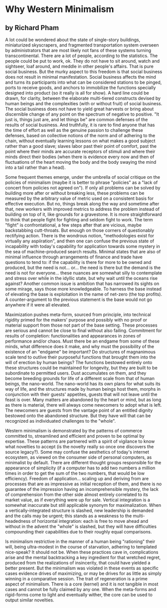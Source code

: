 # Why Western Minimalism 
## by Richard Pham 

A lot could be wondered about the state of single-story buildings, miniaturized 
skyscrapers, and fragmented transportation system overseen by administrators that 
are most likely not fans of these systems turning transcontinental. There are a lot of 
people, according to the statistics. The people could be put to work, ok. They do not have 
to sit around, watch and sightseer, loaf around, and meddle in other people's affairs. That 
is pure social business. But the murky aspect to this freedom is that social business does 
not result in minimal manifestation. Social business affects the mind and turns its participants 
into what can be considered stations to be pinged, ports to receive goods, and anchors to immobilize 
the functions specially designed into product (so it really is all for show). A hard line could be drawn, 
for clarity, between the elaborate multi-tiered constructs devised by human beings and the complexities 
(with or without fruit) of social business. The social business does not have to yield great harvests 
or bring about discernible change of any point on the spectrum of negative to positive. "It just is, 
things just are, and let things be" are common defenses of the results of social business. And truthfully, 
it is rare to find anyone that has the time of effort as well as the genuine passion to challenge these 
defenses, based on collective notions of the norm and of adhering to the chain, without eventually 
learning lessons on what makes a good subject rather than a good slave; slaves labor past their point 
of comfort, past the point where their minds are accurate receptors of stimuli and where their minds 
direct their bodies (when there is evidence every now and then of fluctuations of the heart moving the body 
and the body swaying the mind into a tail rather than a head). 

Some frequent themes emerge, under the umbrella of social critique on the policies of minimalism (maybe it is 
better to phrase "policies" as a "lack of concert from policies not agreed on"). If only all problems can be 
solved by building more after or without breaking less, these problems can be measured by the arbitrary value 
of metric used on a consistent basis for effective execution. But no, things break along the way and sometime after 
that, new workers with improved metrics to address the problem instead of building on top of it, like grounds for 
a gravestone. It is more straightforward to think that people fight for fighting and seldom fight to work. The term 
"fight" is confrontational, a few steps after that are vicious, maybe backstabbing cutt-throats. But enough on those 
corners of questionably rectifying action. There is the wondrous notion, "methodologies exist for virtually any aspiiration", 
and then one can confuse the previous state of incapability with today's capability for application towards some mystery 
in the sea of machine-produced search results. Minimal states that are also of minimal influence through arrangements of 
finance and trade have questions to tend to: if the capability is there for more to be owned and produced, but the need 
is not... or... the need is there but the demand is the need is not for everyone... these nuances are somewhat silly to 
contemplate and stress over while in the idyllic state, but why wait until the oceans rise against? Another common issue 
is ambition that has narrowed its sights on some mirage, says those more knowledgeable. To harness the base instead of 
elevating the base is exploitation in the name of net-zero (the top profits). A counter-argument to the previous statement is 
the base would not go anywhere if it were all elevated. 

Maximization pushes meta-form, sourced from principle, into technical rigidity primed for the makers' purpose and possibly 
with no proof or material support from those not part of the base setting. These processes are serious and cannot be close to 
final without also failing. Commitment for results of completion: functionalities and appearances in zones of performance 
and/or chaos. Must there be an endgame from some of these minds, what difference does it make, and why must the possibility 
of the existence of an "endgame" be important? Do structures of magnanimous scale tend to outlive their purposeful functions 
that brought them into the will of erection by human beings? The functions bestowed entirely onto these structures could be maintained 
for longevity, but they are built to be subordinate to permitted users. Dust accumulates on them, and they become breeding grounds 
for life of a different scale from that of human beings, the nano-world. The nano-world has its own plans for what suits its 
way of life, and the structures made by human beings host them, morphs in conjunction with their guests' appetites, guests that 
will not leave until the feast is over. Many matters are abandoned by the heart or mind, but as long as there is material, there 
will always come newcomers to adopt what is left. The newcomers are guests from the vantage point of an entitled dignity bestowed 
onto the abandoned structure. But they have will that can be recognized as individuated challenges to the "whole". 

Western minimalism is demonstrated by the patterns of commerce committed to, streamlined and efficient and proven to be optimal 
by expertise. These patterns are partnered with a spirit of vigilance to know what novelties to accept (is the novelty really so once 
one discovers the source legacy?). Some may confuse the aesthetics of today's internet ecosystem, as viewed on the consumer side 
of personal computers, as minimalist by default. There are different thought groups responsible for the appearance of simplicity 
(if a computer has to add two numbers a million times in order to get the sum of the two numbers, that would be low efficiency). 
Freedom of application... scaling up and deriving from are processes that are as impressive as initial reception of them, and 
there is no guarantee of the impression having an incomprehensible mystery, the lack of comprehension from the other side almost 
entirely correlated to its market value, as if everything were up for sale. Vertical integration is a somewhat inaccurate but 
still applicable synonym for maximalization. When a vertically-integrated structure is slashed, new leadership is demanded and the 
calls may be urgent; this stands as a weakness to the multi-headedness of horizontal integration: each is free to move ahead and 
without in the advent the "whole" is slashed, but they will have difficulties compounding their capabilities due to their roughly 
equal comparisons.

Is minimalism restrictive in the manner of a human being "rationing" their will, being ultra-modest in the course of starvation, 
adhering to templated nice-speak? It should not be. When these practices cave in, complications arise and the mental backtracking 
a key ingredient for that wretched regret, produced from the realizations of insincerity, that could have yielded a better 
present. But the minimalism was violated in these events as specific cases evidence drives of maximizing, or may be drives for as 
little as simply winning in a comparative session. The trait of regeneration is a prime aspect of minimalism. There is a core (kernel) 
and it is not tangible in most cases and cannot be fully claimed by any one. When the meta-forms and rigid-forms come to light 
and eventually wither, the core can be used to output similar novelties. 
